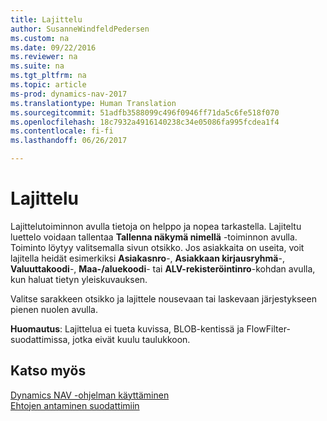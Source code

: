 ```yaml
---
title: Lajittelu
author: SusanneWindfeldPedersen
ms.custom: na
ms.date: 09/22/2016
ms.reviewer: na
ms.suite: na
ms.tgt_pltfrm: na
ms.topic: article
ms-prod: dynamics-nav-2017
ms.translationtype: Human Translation
ms.sourcegitcommit: 51adfb3588099c496f0946ff71da5c6fe518f070
ms.openlocfilehash: 18c7932a4916140238c34e05086fa995fcdea1f4
ms.contentlocale: fi-fi
ms.lasthandoff: 06/26/2017

---
```

    
# <a name="sorting"></a>Lajittelu
Lajittelutoiminnon avulla tietoja on helppo ja nopea tarkastella. Lajiteltu luettelo voidaan tallentaa **Tallenna näkymä nimellä** -toiminnon avulla. Toiminto löytyy valitsemalla sivun otsikko. Jos asiakkaita on useita, voit lajitella heidät esimerkiksi **Asiakasnro**-, **Asiakkaan kirjausryhmä**-, **Valuuttakoodi**-, **Maa-/aluekoodi**- tai **ALV-rekisteröintinro**-kohdan avulla, kun haluat tietyn yleiskuvauksen.

Valitse sarakkeen otsikko ja lajittele nousevaan tai laskevaan järjestykseen pienen nuolen avulla.  

**Huomautus**: Lajittelua ei tueta kuvissa, BLOB-kentissä ja FlowFilter-suodattimissa, jotka eivät kuulu taulukkoon.

## <a name="see-also"></a>Katso myös
[Dynamics NAV -ohjelman käyttäminen](ui-work-product.md)  
[Ehtojen antaminen suodattimiin](ui-enter-criteria-filters.md)


